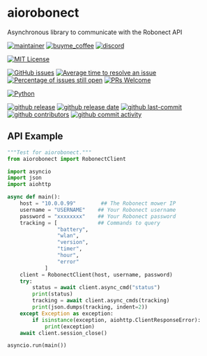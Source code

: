 # aiorobonect

Asynchronous library to communicate with the Robonect API

[![maintainer](https://img.shields.io/badge/maintainer-Geert%20Meersman-green?style=for-the-badge&logo=github)](https://github.com/geertmeersman)
[![buyme_coffee](https://img.shields.io/badge/Buy%20me%20an%20Omer-donate-yellow?style=for-the-badge&logo=buymeacoffee)](https://www.buymeacoffee.com/geertmeersman)
[![discord](https://img.shields.io/discord/1094198226493636638?style=for-the-badge&logo=discord)](https://discord.gg/f6qxuMA4)

[![MIT License](https://img.shields.io/github/license/geertmeersman/miwa?style=flat-square)](https://github.com/geertmeersman/miwa/blob/master/LICENSE)

[![GitHub issues](https://img.shields.io/github/issues/geertmeersman/aiorobonect)](https://github.com/geertmeersman/aiorobonect/issues)
[![Average time to resolve an issue](http://isitmaintained.com/badge/resolution/geertmeersman/aiorobonect.svg)](http://isitmaintained.com/project/geertmeersman/aiorobonect)
[![Percentage of issues still open](http://isitmaintained.com/badge/open/geertmeersman/aiorobonect.svg)](http://isitmaintained.com/project/geertmeersman/aiorobonect)
[![PRs Welcome](https://img.shields.io/badge/PRs-Welcome-brightgreen.svg)](https://github.com/geertmeersman/aiorobonect/pulls)

[![Python](https://img.shields.io/badge/Python-FFD43B?logo=python)](https://github.com/geertmeersman/aiorobonect/search?l=python)

[![github release](https://img.shields.io/github/v/release/geertmeersman/aiorobonect?logo=github)](https://github.com/geertmeersman/aiorobonect/releases)
[![github release date](https://img.shields.io/github/release-date/geertmeersman/aiorobonect)](https://github.com/geertmeersman/aiorobonect/releases)
[![github last-commit](https://img.shields.io/github/last-commit/geertmeersman/aiorobonect)](https://github.com/geertmeersman/aiorobonect/commits)
[![github contributors](https://img.shields.io/github/contributors/geertmeersman/aiorobonect)](https://github.com/geertmeersman/aiorobonect/graphs/contributors)
[![github commit activity](https://img.shields.io/github/commit-activity/y/geertmeersman/aiorobonect?logo=github)](https://github.com/geertmeersman/aiorobonect/commits/main)


## API Example

```python
"""Test for aiorobonect."""
from aiorobonect import RobonectClient

import asyncio
import json
import aiohttp

async def main():
    host = "10.0.0.99"        ## The Robonect mower IP
    username = "USERNAME"    ## Your Robonect username
    password = "xxxxxxxx"    ## Your Robonect password
    tracking = [             ## Commands to query
                "battery",
                "wlan",
                "version",
                "timer",
                "hour",
                "error"
            ]
    client = RobonectClient(host, username, password)
    try:
        status = await client.async_cmd("status")
        print(status)
        tracking = await client.async_cmds(tracking)
        print(json.dumps(tracking, indent=2))
    except Exception as exception:
        if isinstance(exception, aiohttp.ClientResponseError):
            print(exception)
    await client.session_close()

asyncio.run(main())
```
